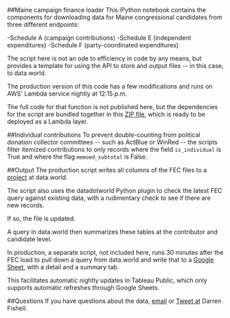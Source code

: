 ##Maine campaign finance loader
This iPython notebook contains the components for downloading data for Maine congressional candidates from three different endpoints:

-Schedule A (campaign contributions)
-Schedule E (independent expenditures)
-Schedule F (party-coordinated expenditures)

The script here is not an ode to efficiency in code by any means, but provides a template for using the API to store and output files -- in this case, to data.world.

The production version of this code has a few modifications and runs on AWS' Lambda service nightly at 12:15 p.m.

The full code for that function is not published here, but the dependencies for the script are bundled together in this <a href="https://github.com/darrenfishell/data-projects/raw/master/fec-data-2020/me-congress/pandas-dw-pygsheets.zip">ZIP file</a>, which is ready to be deployed as a Lambda layer.

##Individual contributions
To prevent double-counting from political donation collector committees -- such as ActBlue or WinRed -- the scripts filter itemized contributions to only records where the field `is_individual` is True and where the flag `memoed_subtotal` is False.

##Output
The production script writes all columns of the FEC files to a [project](https://data.world/darrenfishell/2020-election-repo) at data.world.

The script also uses the datadotworld Python plugin to check the latest FEC query against existing data, with a rudimentary check to see if there are new records.

If so, the file is updated.

A query in data.world then summarizes these tables at the contributor and candidate level.

In production, a separate script, not included here, runs 30 minutes after the FEC load to pull down a query from data.world and write that to a [Google Sheet](https://docs.google.com/spreadsheets/d/12bHf1qEtKtGGje0a3lBJJ8r-IvYcs3yl5jxbP6jNMCo/edit#gid=182007484), with a detail and a summary tab.

This facilitates automatic nightly updates in Tableau Public, which only supports automatic refreshes through Google Sheets.

##Questions
If you have questions about the data, <a href='mailto:darren.fishell@gmail.com'>email</a> or <a href="http://twitter.com/darrenfishell">Tweet at</a> Darren Fishell.
